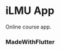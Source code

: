 # iLMU App

Online course app.

<!-- Ambil upah budak U ni siapkan projeck -->

### MadeWithFlutter
